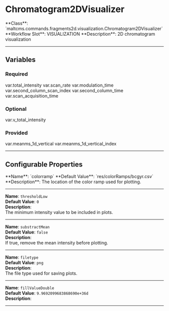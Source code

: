 <h1>Chromatogram2DVisualizer</h1>
**Class**: `maltcms.commands.fragments2d.visualization.Chromatogram2DVisualizer`  
**Workflow Slot**: VISUALIZATION  
**Description**: 2D chromatogram visualization  

---

<h2>Variables</h2>
<h3>Required</h3>
	var.total_intensity
	var.scan_rate
	var.modulation_time
	var.second_column_scan_index
	var.second_column_time
	var.scan_acquisition_time

<h3>Optional</h3>
	var.v_total_intensity

<h3>Provided</h3>
	var.meanms_1d_vertical
	var.meanms_1d_vertical_index


---

<h2>Configurable Properties</h2>
**Name**: `colorramp`  
**Default Value**: `res/colorRamps/bcgyr.csv`  
**Description**:  
The location of the color ramp used for plotting.  

---

**Name**: `thresholdLow`  
**Default Value**: `0`  
**Description**:  
The minimum intensity value to be included in plots.  

---

**Name**: `substractMean`  
**Default Value**: `false`  
**Description**:  
If true, remove the mean intensity before plotting.  

---

**Name**: `filetype`  
**Default Value**: `png`  
**Description**:  
The file type used for saving plots.  

---

**Name**: `fillValueDouble`  
**Default Value**: `9.9692099683868690e+36d`  
**Description**:  
  

---



